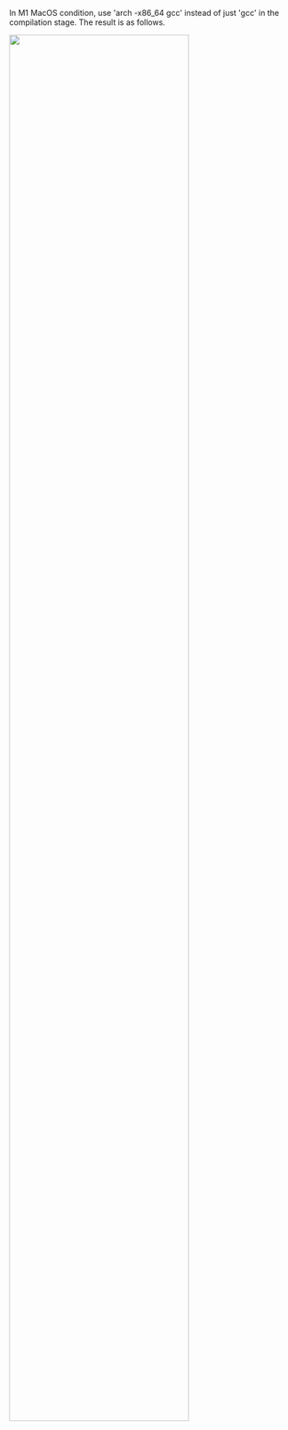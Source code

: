 In M1 MacOS condition, use 'arch -x86_64 gcc' instead of just 'gcc' in the compilation stage.
The result is as follows.

<img width="80%" src="https://user-images.githubusercontent.com/89024499/177314328-175992b4-0df7-4f31-8600-526d75dada6e.mov"/>
